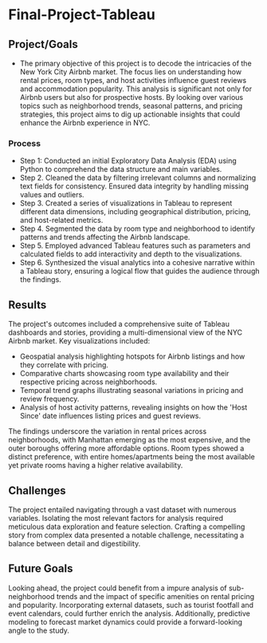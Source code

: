 # Final-Project-Tableau

## Project/Goals
- The primary objective of this project is to decode the intricacies of the New York City Airbnb market. The focus lies on understanding how rental prices, room types, and host activities influence guest reviews and accommodation popularity. This analysis is significant not only for Airbnb users but also for prospective hosts. By looking over various topics such as neighborhood trends, seasonal patterns, and pricing strategies, this project aims to dig up actionable insights that could enhance the Airbnb experience in NYC.

### Process
- Step 1: Conducted an initial Exploratory Data Analysis (EDA) using Python to comprehend the data structure and main variables.
- Step 2. Cleaned the data by filtering irrelevant columns and normalizing text fields for consistency. Ensured data integrity by handling missing values and outliers.
- Step 3. Created a series of visualizations in Tableau to represent different data dimensions, including geographical distribution, pricing, and host-related metrics.
- Step 4. Segmented the data by room type and neighborhood to identify patterns and trends affecting the Airbnb landscape.
- Step 5. Employed advanced Tableau features such as parameters and calculated fields to add interactivity and depth to the visualizations.
- Step 6. Synthesized the visual analytics into a cohesive narrative within a Tableau story, ensuring a logical flow that guides the audience through the findings.



## Results
The project's outcomes included a comprehensive suite of Tableau dashboards and stories, providing a multi-dimensional view of the NYC Airbnb market. Key visualizations included:
- Geospatial analysis highlighting hotspots for Airbnb listings and how they correlate with pricing.
- Comparative charts showcasing room type availability and their respective pricing across neighborhoods.
- Temporal trend graphs illustrating seasonal variations in pricing and review frequency.
- Analysis of host activity patterns, revealing insights on how the 'Host Since' date influences listing prices and guest reviews.

The findings underscore the variation in rental prices across neighborhoods, with Manhattan emerging as the most expensive, and the outer boroughs offering more affordable options. Room types showed a distinct preference, with entire homes/apartments being the most available yet private rooms having a higher relative availability.

## Challenges 
The project entailed navigating through a vast dataset with numerous variables. Isolating the most relevant factors for analysis required meticulous data exploration and feature selection. Crafting a compelling story from complex data presented a notable challenge, necessitating a balance between detail and digestibility.

## Future Goals
Looking ahead, the project could benefit from a impure analysis of sub-neighborhood trends and the impact of specific amenities on rental pricing and popularity. Incorporating external datasets, such as tourist footfall and event calendars, could further enrich the analysis. Additionally, predictive modeling to forecast market dynamics could provide a forward-looking angle to the study.
